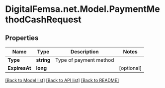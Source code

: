 # DigitalFemsa.net.Model.PaymentMethodCashRequest

## Properties

Name | Type | Description | Notes
------------ | ------------- | ------------- | -------------
**Type** | **string** | Type of payment method | 
**ExpiresAt** | **long** |  | [optional] 

[[Back to Model list]](../README.md#documentation-for-models) [[Back to API list]](../README.md#documentation-for-api-endpoints) [[Back to README]](../README.md)

